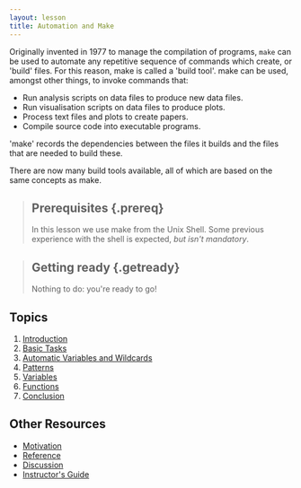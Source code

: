 ```yaml
---
layout: lesson
title: Automation and Make
---
```


Originally invented in 1977 to manage the compilation of programs,
 `make` can be used to automate any repetitive sequence of commands
 which create, or 'build' files. For this reason, make is called a
 'build tool'. make can be used, amongst other things, to invoke
 commands that: 

* Run analysis scripts on data files to produce new data files.
* Run visualisation scripts on data files to produce plots.
* Process text files and plots to create papers.
* Compile source code into executable programs.

'make' records the dependencies between the files it builds and the
files that are needed to build these. 

There are now many build tools available, all of which are based on
the same concepts as make.

> ## Prerequisites {.prereq}
>
> In this lesson we use make from the Unix Shell. Some previous
> experience with the shell is expected, *but isn't mandatory*.

> ## Getting ready {.getready}
>
> Nothing to do: you're ready to go!

## Topics

1.  [Introduction](01-intro.html)
2.  [Basic Tasks](02-basics.html)
3.  [Automatic Variables and Wildcards](03-automatic-variables.html)
4.  [Patterns](04-patterns.html)
5.  [Variables](05-variables.html)
6.  [Functions](06-functions.html)
7.  [Conclusion](07-conclusion.html)

## Other Resources

*   [Motivation](motivation.html)
*   [Reference](reference.html)
*   [Discussion](discussion.html)
*   [Instructor's Guide](instructors.html)
